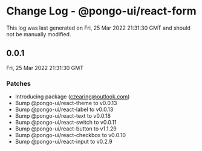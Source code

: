 # Change Log - @pongo-ui/react-form

This log was last generated on Fri, 25 Mar 2022 21:31:30 GMT and should not be manually modified.

<!-- Start content -->

## 0.0.1

Fri, 25 Mar 2022 21:31:30 GMT

### Patches

- Introducing package (czearing@outlook.com)
- Bump @pongo-ui/react-theme to v0.0.13
- Bump @pongo-ui/react-label to v0.0.13
- Bump @pongo-ui/react-text to v0.0.18
- Bump @pongo-ui/react-switch to v0.0.11
- Bump @pongo-ui/react-button to v1.1.29
- Bump @pongo-ui/react-checkbox to v0.0.10
- Bump @pongo-ui/react-input to v0.2.9
